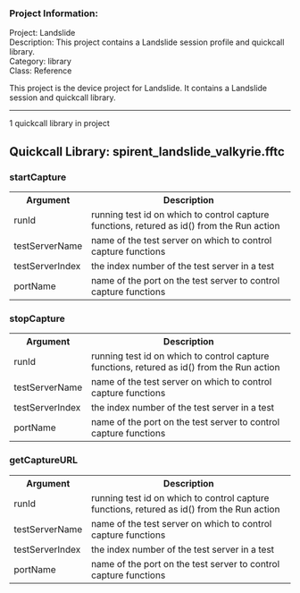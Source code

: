 ### Project Information:
Project: Landslide  
Description: This project contains a Landslide session profile and quickcall library.  
Category: library  
Class: Reference  
  
This project is the device project for Landslide.  It contains a Landslide session and quickcall library.  

 ----
1 quickcall library in project
## Quickcall Library: spirent_landslide_valkyrie.fftc
### startCapture
<table><tr><th>Argument</th><th>Description</th></tr>
<tr><td>runId</td><td>running test id on which to control capture functions, retured as id() from the Run action</tr></td>
<tr><td>testServerName</td><td>name of the test server on which to control capture functions</tr></td>
<tr><td>testServerIndex</td><td>the index number of the test server in a test</tr></td>
<tr><td>portName</td><td>name of the port on the test server to control capture functions</tr></td></table>

### stopCapture
<table><tr><th>Argument</th><th>Description</th></tr>
<tr><td>runId</td><td>running test id on which to control capture functions, retured as id() from the Run action</tr></td>
<tr><td>testServerName</td><td>name of the test server on which to control capture functions</tr></td>
<tr><td>testServerIndex</td><td>the index number of the test server in a test</tr></td>
<tr><td>portName</td><td>name of the port on the test server to control capture functions</tr></td></table>

### getCaptureURL
<table><tr><th>Argument</th><th>Description</th></tr>
<tr><td>runId</td><td>running test id on which to control capture functions, retured as id() from the Run action</tr></td>
<tr><td>testServerName</td><td>name of the test server on which to control capture functions</tr></td>
<tr><td>testServerIndex</td><td>the index number of the test server in a test</tr></td>
<tr><td>portName</td><td>name of the port on the test server to control capture functions</tr></td></table>
